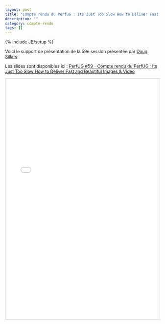 ```yaml
---
layout: post
title: "Compte rendu du PerfUG : Its Just Too Slow How to Deliver Fast and Beautiful Images & Video"
description: ""
category: compte-rendu
tags: []
---
```

{% include JB/setup %}

Voici le support de présentation de la 59e session présentée par [Doug Sillars](http://dougsillars.com/).
<!-- more -->


Les slides sont disponibles ici : [PerfUG #59 - Compte rendu du PerfUG : Its Just Too Slow How to Deliver Fast and Beautiful Images & Video](https://www.slideshare.net/dougsillars/perf-ug-fastandbeautiful)

<iframe src="//www.slideshare.net/slideshow/embed_code/key/zn9OQslIvA9wPt" width="940" height="783" frameborder="0" marginwidth="0" marginheight="0" scrolling="no" style="border:1px solid #CCC; border-width:1px; margin-bottom:5px; max-width: 100%;" allowfullscreen> </iframe>
